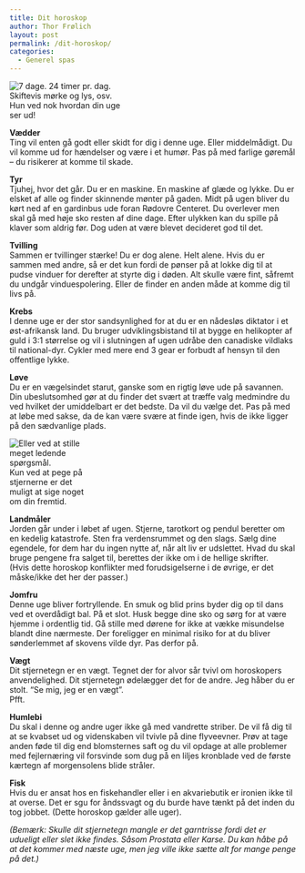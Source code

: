 ```yaml
---
title: Dit horoskop
author: Thor Frølich
layout: post
permalink: /dit-horoskop/
categories:
  - Generel spas
---
```

<div class="bitImage bitRight" style="width: 208px">
  <img src="http://www.abekat.net/images/fortune_teller_01.jpg" alt="7 dage. 24 timer pr. dag. Skiftevis mørke og lys, osv." /><br /> Hun ved nok hvordan din uge ser ud!
</div>

**Vædder**  
Ting vil enten gå godt eller skidt for dig i denne uge. Eller middelmådigt. Du vil komme ud for hændelser og være i et humør. Pas på med farlige gøremål – du risikerer at komme til skade.

**Tyr**  
Tjuhej, hvor det går. Du er en maskine. En maskine af glæde og lykke. Du er elsket af alle og finder skinnende mønter på gaden. Midt på ugen bliver du kørt ned af en gardinbus ude foran Rødovre Centeret. Du overlever men skal gå med høje sko resten af dine dage. Efter ulykken kan du spille på klaver som aldrig før. Dog uden at være blevet decideret god til det.

**Tvilling**  
Sammen er tvillinger stærke! Du er dog alene. Helt alene. Hvis du er sammen med andre, så er det kun fordi de pønser på at lokke dig til at pudse vinduer for derefter at styrte dig i døden. Alt skulle være fint, såfremt du undgår vinduespolering. Eller de finder en anden måde at komme dig til livs på.

**Krebs**  
I denne uge er der stor sandsynlighed for at du er en nådesløs diktator i et øst-afrikansk land. Du bruger udviklingsbistand til at bygge en helikopter af guld i 3:1 størrelse og vil i slutningen af ugen udråbe den canadiske vildlaks til national-dyr. Cykler med mere end 3 gear er forbudt af hensyn til den offentlige lykke.

**Løve**  
Du er en vægelsindet starut, ganske som en rigtig løve ude på savannen. Din ubeslutsomhed gør at du finder det svært at træffe valg medmindre du ved hvilket der umiddelbart er det bedste. Da vil du vælge det. Pas på med at løbe med sakse, da de kan være svære at finde igen, hvis de ikke ligger på den sædvanlige plads.

<div class="bitImage bitLeft" style="width: 138px">
  <img src="http://www.abekat.net/images/astrologer_01.gif" alt="Eller ved at stille meget ledende spørgsmål." /><br /> Kun ved at pege på stjernerne er det muligt at sige noget om din fremtid.
</div>

**Landmåler**  
Jorden går under i løbet af ugen. Stjerne, tarotkort og pendul beretter om en kedelig katastrofe. Sten fra verdensrummet og den slags. Sælg dine egendele, for dem har du ingen nytte af, når alt liv er udslettet. Hvad du skal bruge pengene fra salget til, berettes der ikke om i de hellige skrifter.  
(Hvis dette horoskop konflikter med forudsigelserne i de øvrige, er det måske/ikke det her der passer.)

**Jomfru**  
Denne uge bliver fortryllende. En smuk og blid prins byder dig op til dans ved et overdådigt bal. På et slot. Husk begge dine sko og sørg for at være hjemme i ordentlig tid. Gå stille med dørene for ikke at vække misundelse blandt dine nærmeste. Der foreligger en minimal risiko for at du bliver sønderlemmet af skovens vilde dyr. Pas derfor på.

**Vægt**  
Dit stjernetegn er en vægt. Tegnet der for alvor sår tvivl om horoskopers anvendelighed. Dit stjernetegn ødelægger det for de andre. Jeg håber du er stolt. “Se mig, jeg er en vægt”.  
Pfft.

**Humlebi**  
Du skal i denne og andre uger ikke gå med vandrette striber. De vil få dig til at se kvabset ud og videnskaben vil tvivle på dine flyveevner. Prøv at tage anden føde til dig end blomsternes saft og du vil opdage at alle problemer med fejlernæring vil forsvinde som dug på en liljes kronblade ved de første kærtegn af morgensolens blide stråler.

**Fisk**  
Hvis du er ansat hos en fiskehandler eller i en akvariebutik er ironien ikke til at overse. Det er sgu for åndssvagt og du burde have tænkt på det inden du tog jobbet. (Dette horoskop gælder alle uger).

*(Bemærk: Skulle dit stjernetegn mangle er det garntrisse fordi det er udueligt eller slet ikke findes. Såsom Prostata eller Karse. Du kan håbe på at det kommer med næste uge, men jeg ville ikke sætte alt for mange penge på det.)*